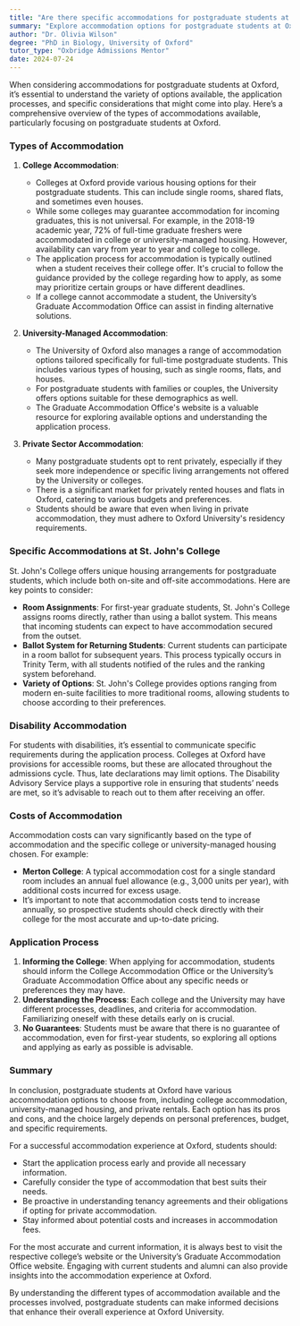 ```yaml
---
title: "Are there specific accommodations for postgraduate students at Oxford?"
summary: "Explore accommodation options for postgraduate students at Oxford, including college housing, application processes, and specific considerations."
author: "Dr. Olivia Wilson"
degree: "PhD in Biology, University of Oxford"
tutor_type: "Oxbridge Admissions Mentor"
date: 2024-07-24
---
```


When considering accommodations for postgraduate students at Oxford, it’s essential to understand the variety of options available, the application processes, and specific considerations that might come into play. Here’s a comprehensive overview of the types of accommodations available, particularly focusing on postgraduate students at Oxford.

### Types of Accommodation

1. **College Accommodation**:
   - Colleges at Oxford provide various housing options for their postgraduate students. This can include single rooms, shared flats, and sometimes even houses.
   - While some colleges may guarantee accommodation for incoming graduates, this is not universal. For example, in the 2018-19 academic year, 72% of full-time graduate freshers were accommodated in college or university-managed housing. However, availability can vary from year to year and college to college.
   - The application process for accommodation is typically outlined when a student receives their college offer. It's crucial to follow the guidance provided by the college regarding how to apply, as some may prioritize certain groups or have different deadlines.
   - If a college cannot accommodate a student, the University’s Graduate Accommodation Office can assist in finding alternative solutions.

2. **University-Managed Accommodation**:
   - The University of Oxford also manages a range of accommodation options tailored specifically for full-time postgraduate students. This includes various types of housing, such as single rooms, flats, and houses.
   - For postgraduate students with families or couples, the University offers options suitable for these demographics as well.
   - The Graduate Accommodation Office's website is a valuable resource for exploring available options and understanding the application process.

3. **Private Sector Accommodation**:
   - Many postgraduate students opt to rent privately, especially if they seek more independence or specific living arrangements not offered by the University or colleges.
   - There is a significant market for privately rented houses and flats in Oxford, catering to various budgets and preferences.
   - Students should be aware that even when living in private accommodation, they must adhere to Oxford University's residency requirements. 

### Specific Accommodations at St. John's College

St. John's College offers unique housing arrangements for postgraduate students, which include both on-site and off-site accommodations. Here are key points to consider:

- **Room Assignments**: For first-year graduate students, St. John's College assigns rooms directly, rather than using a ballot system. This means that incoming students can expect to have accommodation secured from the outset.
- **Ballot System for Returning Students**: Current students can participate in a room ballot for subsequent years. This process typically occurs in Trinity Term, with all students notified of the rules and the ranking system beforehand.
- **Variety of Options**: St. John's College provides options ranging from modern en-suite facilities to more traditional rooms, allowing students to choose according to their preferences.

### Disability Accommodation

For students with disabilities, it’s essential to communicate specific requirements during the application process. Colleges at Oxford have provisions for accessible rooms, but these are allocated throughout the admissions cycle. Thus, late declarations may limit options. The Disability Advisory Service plays a supportive role in ensuring that students’ needs are met, so it’s advisable to reach out to them after receiving an offer.

### Costs of Accommodation

Accommodation costs can vary significantly based on the type of accommodation and the specific college or university-managed housing chosen. For example:

- **Merton College**: A typical accommodation cost for a single standard room includes an annual fuel allowance (e.g., 3,000 units per year), with additional costs incurred for excess usage.
- It’s important to note that accommodation costs tend to increase annually, so prospective students should check directly with their college for the most accurate and up-to-date pricing.

### Application Process

1. **Informing the College**: When applying for accommodation, students should inform the College Accommodation Office or the University’s Graduate Accommodation Office about any specific needs or preferences they may have.
2. **Understanding the Process**: Each college and the University may have different processes, deadlines, and criteria for accommodation. Familiarizing oneself with these details early on is crucial.
3. **No Guarantees**: Students must be aware that there is no guarantee of accommodation, even for first-year students, so exploring all options and applying as early as possible is advisable.

### Summary

In conclusion, postgraduate students at Oxford have various accommodation options to choose from, including college accommodation, university-managed housing, and private rentals. Each option has its pros and cons, and the choice largely depends on personal preferences, budget, and specific requirements. 

For a successful accommodation experience at Oxford, students should:

- Start the application process early and provide all necessary information.
- Carefully consider the type of accommodation that best suits their needs.
- Be proactive in understanding tenancy agreements and their obligations if opting for private accommodation.
- Stay informed about potential costs and increases in accommodation fees.

For the most accurate and current information, it is always best to visit the respective college’s website or the University’s Graduate Accommodation Office website. Engaging with current students and alumni can also provide insights into the accommodation experience at Oxford. 

By understanding the different types of accommodation available and the processes involved, postgraduate students can make informed decisions that enhance their overall experience at Oxford University.
    